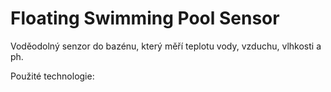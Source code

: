 # Floating Swimming Pool Sensor
Voděodolný senzor do bazénu, který měří teplotu vody, vzduchu, vlhkosti a ph.


Použité technologie: 
